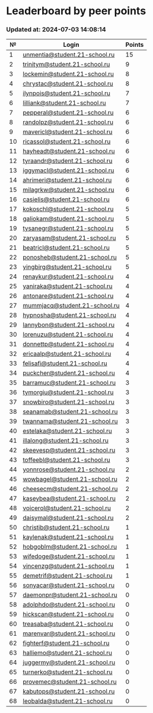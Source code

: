 # Leaderboard by peer points

### Updated at: 2024-07-03 14:08:14

| № | Login | Points |
|---|-------|--------|
|1|unmentia@student.21-school.ru|15|
|2|trinitym@student.21-school.ru|9|
|3|lockemin@student.21-school.ru|8|
|4|chrystac@student.21-school.ru|8|
|5|ilynpois@student.21-school.ru|7|
|6|lilliank@student.21-school.ru|7|
|7|pepperal@student.21-school.ru|6|
|8|randolpz@student.21-school.ru|6|
|9|mavericl@student.21-school.ru|6|
|10|ricassol@student.21-school.ru|6|
|11|hayheadt@student.21-school.ru|6|
|12|tyraandr@student.21-school.ru|6|
|13|iggymacl@student.21-school.ru|6|
|14|ahrimeri@student.21-school.ru|6|
|15|milagrkw@student.21-school.ru|6|
|16|casielis@student.21-school.ru|6|
|17|kokoschl@student.21-school.ru|5|
|18|galiokam@student.21-school.ru|5|
|19|tysanegr@student.21-school.ru|5|
|20|zaryasam@student.21-school.ru|5|
|21|beatricl@student.21-school.ru|5|
|22|ponosheb@student.21-school.ru|5|
|23|yingbirg@student.21-school.ru|5|
|24|renaykur@student.21-school.ru|4|
|25|yaniraka@student.21-school.ru|4|
|26|antonare@student.21-school.ru|4|
|27|mummjacq@student.21-school.ru|4|
|28|hypnosha@student.21-school.ru|4|
|29|lannybon@student.21-school.ru|4|
|30|lorenuzu@student.21-school.ru|4|
|31|donnettp@student.21-school.ru|4|
|32|ericaalp@student.21-school.ru|4|
|33|felisafi@student.21-school.ru|4|
|34|puckcher@student.21-school.ru|4|
|35|barramuc@student.21-school.ru|3|
|36|tymorgiu@student.21-school.ru|3|
|37|snowbiro@student.21-school.ru|3|
|38|seanamab@student.21-school.ru|3|
|39|twannama@student.21-school.ru|3|
|40|estelaka@student.21-school.ru|3|
|41|illalong@student.21-school.ru|3|
|42|skeevesp@student.21-school.ru|3|
|43|toffeebl@student.21-school.ru|3|
|44|yonnrose@student.21-school.ru|2|
|45|wowbagel@student.21-school.ru|2|
|46|cheesecm@student.21-school.ru|2|
|47|kaseybea@student.21-school.ru|2|
|48|voicerol@student.21-school.ru|2|
|49|daisymal@student.21-school.ru|2|
|50|christib@student.21-school.ru|1|
|51|kaylenak@student.21-school.ru|1|
|52|hobgoblm@student.21-school.ru|1|
|53|wifedoge@student.21-school.ru|1|
|54|vincenzg@student.21-school.ru|1|
|55|demetrif@student.21-school.ru|1|
|56|sonyacar@student.21-school.ru|0|
|57|daemonpr@student.21-school.ru|0|
|58|adolphdo@student.21-school.ru|0|
|59|hickscan@student.21-school.ru|0|
|60|treasaba@student.21-school.ru|0|
|61|marenvar@student.21-school.ru|0|
|62|fighterf@student.21-school.ru|0|
|63|halliemo@student.21-school.ru|0|
|64|juggermy@student.21-school.ru|0|
|65|turnerko@student.21-school.ru|0|
|66|provemec@student.21-school.ru|0|
|67|kabutops@student.21-school.ru|0|
|68|leobalda@student.21-school.ru|0|
